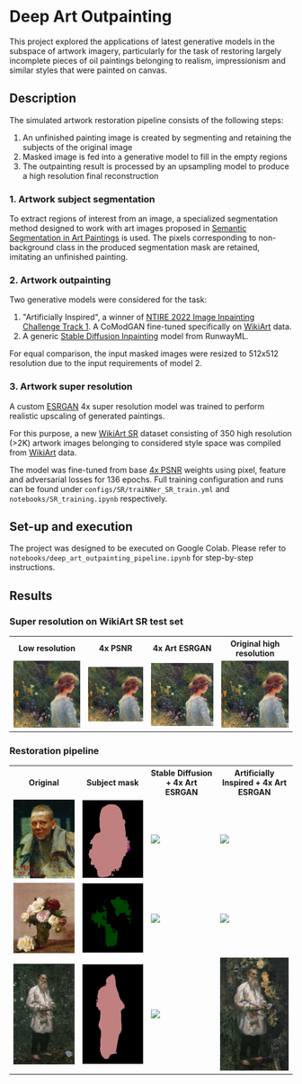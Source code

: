 # Deep Art Outpainting

This project explored the applications of latest generative models in the subspace of artwork imagery, particularly for the task of restoring largely incomplete pieces of oil paintings belonging to realism, impressionism and similar styles that were painted on canvas.

## Description
The simulated artwork restoration pipeline consists of the following steps:
1. An unfinished painting image is created by segmenting and retaining the subjects of the original image
2. Masked image is fed into a generative model to fill in the empty regions
3. The outpainting result is processed by an upsampling model to produce a high resolution final reconstruction

### 1. Artwork subject segmentation
To extract regions of interest from an image, a specialized segmentation method designed to work with art images proposed in [Semantic Segmentation in Art Paintings](https://arxiv.org/abs/2203.03238) is used. The pixels corresponding to non-background class in the produced segmentation mask are retained, imitating an unfinished painting.

### 2. Artwork outpainting
Two generative models were considered for the task:
1. "Artificially Inspired", a winner of [NTIRE 2022 Image Inpainting Challenge Track 1](https://openaccess.thecvf.com/content/CVPR2022W/NTIRE/html/Romero_NTIRE_2022_Image_Inpainting_Challenge_Report_CVPRW_2022_paper.html). A CoModGAN fine-tuned specifically on [WikiArt](https://www.kaggle.com/competitions/painter-by-numbers) data.
2. A generic [Stable Diffusion Inpainting](https://huggingface.co/runwayml/stable-diffusion-inpainting) model from RunwayML.

For equal comparison, the input masked images were resized to 512x512 resolution due to the input requirements of model 2.

### 3. Artwork super resolution
A custom [ESRGAN](https://arxiv.org/abs/1809.00219) 4x super resolution model was trained to perform realistic upscaling of generated paintings. 

For this purpose, a new [WikiArt SR](https://drive.google.com/drive/folders/1bNfSIpoTAE53zoN4rVsxfIgjKgHw3e7A) dataset consisting of 350 high resolution (>2K) artwork images belonging to considered style space was compiled from [WikiArt](https://www.wikiart.org) data. 

The model was fine-tuned from base [4x PSNR](https://drive.google.com/drive/folders/1ldwajXL50uC7PCS63B4Wato6Dnk-svNL) weights using pixel, feature and adversarial losses for 136 epochs. Full training configuration and runs can be found under `configs/SR/traiNNer_SR_train.yml` and `notebooks/SR_training.ipynb` respectively.

## Set-up and execution
The project was designed to be executed on Google Colab. Please refer to `notebooks/deep_art_outpainting_pipeline.ipynb` for step-by-step instructions.
## Results

### Super resolution on WikiArt SR test set

<table>
<tr>
<th>Low resolution</th>
<th>4x PSNR</th>
<th>4x Art ESRGAN</th>
<th>Original high resolution</th>
</tr>
<tr>
<td><img src="./sample_data/WikiArtSR_LR/test/img_1_crop.png" width="250"></td>
<td><img src="./sample_outputs/WikiArtSR/test/4xPSNR/img_1_crop.png" width="250"></td>
<td><img src="./sample_outputs/WikiArtSR/test/ART_ESRGAN_x4_G//img_1_crop.png" width="250"></td>
<td><img src="./sample_data/WikiArtSR_HR/test/img_1_crop.png" width="250"></td>
</tr>
</tr>
</table>

### Restoration pipeline
<table>
<tr>
<th>Original</th>
<th>Subject mask</th>
<th>Stable Diffusion + 4x Art ESRGAN </th>
<th>Artificially Inspired + 4x Art ESRGAN</th>
</tr>
<tr>
<td><img src="./sample_data/WikiArt/realism/img_1.png" width="250"></td>
<td><img src="./sample_outputs/WikiArt/realism/masked/img_1_mask.png" width="250"></td>
<td><img src="./sample_outputs/WikiArt/realism/outpaint_stable_diff_sr/img_1.png" width="250"></td>
<td><img src="./sample_outputs/WikiArt/realism/outpaint_artif_insp_sr/img_1.png" width="250"></td>
</tr>
<tr>
<td><img src="./sample_data/WikiArt/realism/img_2.png" width="250"></td>
<td><img src="./sample_outputs/WikiArt/realism/masked/img_2_mask.png" width="250"></td>
<td><img src="./sample_outputs/WikiArt/realism/outpaint_stable_diff_sr/img_2.png" width="250"></td>
<td><img src="./sample_outputs/WikiArt/realism/outpaint_artif_insp_sr/img_2.png" width="250"></td>
</tr>
<tr>
<td><img src="./sample_data/WikiArt/realism/img_3.png" width="250"></td>
<td><img src="./sample_outputs/WikiArt/realism/masked/img_3_mask.png" width="250"></td>
<td><img src="./sample_outputs/WikiArt/realism/outpaint_stable_diff_sr/img_3.png" width="250"></td>
<td><img src="./sample_outputs/WikiArt/realism/outpaint_artif_insp_sr/img_3.png" width="250"></td>
</tr>
</table>